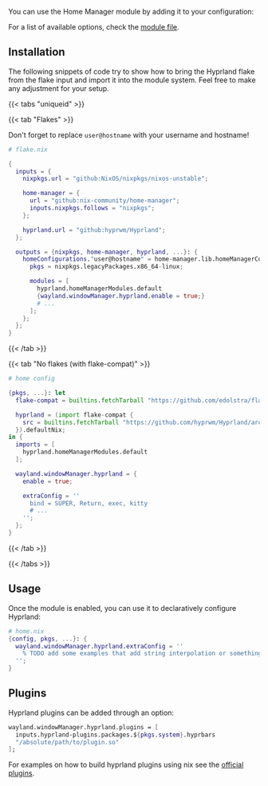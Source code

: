 You can use the Home Manager module by adding it to your configuration:

For a list of available options, check the
[module file](https://github.com/hyprwm/Hyprland/blob/main/nix/hm-module.nix).


## Installation

The following snippets of code try to show how to bring the Hyprland flake from
the flake input and import it into the module system. Feel free to make any
adjustment for your setup.

{{< tabs "uniqueid" >}}

{{< tab "Flakes" >}}

Don't forget to replace `user@hostname` with your username and hostname!

```nix
# flake.nix

{
  inputs = {
    nixpkgs.url = "github:NixOS/nixpkgs/nixos-unstable";

    home-manager = {
      url = "github:nix-community/home-manager";
      inputs.nixpkgs.follows = "nixpkgs";
    };

    hyprland.url = "github:hyprwm/Hyprland";
  };

  outputs = {nixpkgs, home-manager, hyprland, ...}: {
    homeConfigurations."user@hostname" = home-manager.lib.homeManagerConfiguration {
      pkgs = nixpkgs.legacyPackages.x86_64-linux;

      modules = [
        hyprland.homeManagerModules.default
        {wayland.windowManager.hyprland.enable = true;}
        # ...
      ];
    };
  };
}
```
{{< /tab >}}

{{< tab "No flakes (with flake-compat)" >}}
```nix
# home config

{pkgs, ...}: let
  flake-compat = builtins.fetchTarball "https://github.com/edolstra/flake-compat/archive/master.tar.gz";

  hyprland = (import flake-compat {
    src = builtins.fetchTarball "https://github.com/hyprwm/Hyprland/archive/master.tar.gz";
  }).defaultNix;
in {
  imports = [
    hyprland.homeManagerModules.default
  ];

  wayland.windowManager.hyprland = {
    enable = true;

    extraConfig = ''
      bind = SUPER, Return, exec, kitty
      # ...
    '';
  };
}
```
{{< /tab >}}

{{< /tabs >}}


## Usage

Once the module is enabled, you can use it to declaratively configure Hyprland:

```nix
# home.nix
{config, pkgs, ...}: {
  wayland.windowManager.hyprland.extraConfig = ''
    % TODO add some examples that add string interpolation or something cool
  '';
}
```

## Plugins

Hyprland plugins can be added through an option:

```nix
wayland.windowManager.hyprland.plugins = [
  inputs.hyprland-plugins.packages.${pkgs.system}.hyprbars
  "/absolute/path/to/plugin.so"
];
```

For examples on how to build hyprland plugins using nix see the
[official plugins](https://github.com/hyprwm/hyprland-plugins).
